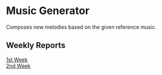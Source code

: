 # Music Generator
Composes new melodies based on the given reference music.
## Weekly Reports
[1st Week](https://github.com/sohvip/tiralabra/blob/main/documentation/weekly_reports/weekly_report_1.md)  
[2nd Week](https://github.com/sohvip/tiralabra/blob/main/documentation/weekly_reports/weekly_report_2.md)


